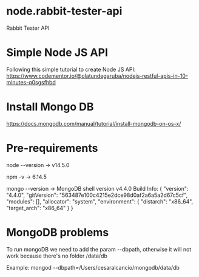 # node.rabbit-tester-api
Rabbit Tester API

# Simple Node JS API
Following this simple tutorial to create Node JS API:
https://www.codementor.io/@olatundegaruba/nodejs-restful-apis-in-10-minutes-q0sgsfhbd

# Install Mongo DB
https://docs.mongodb.com/manual/tutorial/install-mongodb-on-os-x/

# Pre-requirements
node --version -> v14.5.0

npm -v -> 6.14.5

mongo --version -> MongoDB shell version v4.4.0
Build Info: {
    "version": "4.4.0",
    "gitVersion": "563487e100c4215e2dce98d0af2a6a5a2d67c5cf",
    "modules": [],
    "allocator": "system",
    "environment": {
        "distarch": "x86_64",
        "target_arch": "x86_64"
    }
}

# MongoDB problems
To run mongoDB we need to add the param --dbpath, otherwise it will not work because there's no folder /data/db

Example: mongod --dbpath=/Users/cesaralcancio/mongodb/data/db


